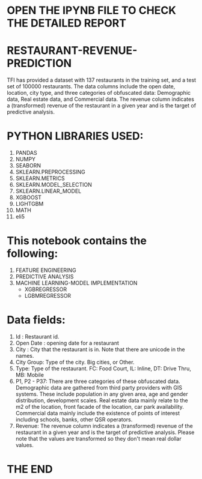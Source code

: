 # OPEN THE IPYNB FILE TO CHECK THE DETAILED REPORT
# RESTAURANT-REVENUE-PREDICTION
TFI has provided a dataset with 137 restaurants in the training set, and a test set of 100000 restaurants. The data columns include the open date, location, city type, and three categories of obfuscated data: Demographic data, Real estate data, and Commercial data. The revenue column indicates a (transformed) revenue of the restaurant in a given year and is the target of predictive analysis.
# PYTHON LIBRARIES USED:
1. PANDAS
2. NUMPY
3. SEABORN
4. SKLEARN.PREPROCESSING
5. SKLEARN.METRICS
6. SKLEARN.MODEL_SELECTION
7. SKLEARN.LINEAR_MODEL
8. XGBOOST
9. LIGHTGBM
10. MATH
11. eli5

# This notebook contains the following:
1. FEATURE ENGINEERING
2. PREDICTIVE ANALYSIS
3. MACHINE LEARNING-MODEL IMPLEMENTATION
   * XGBREGRESSOR
   * LGBMREGRESSOR
# Data fields:
1. Id : Restaurant id. 
2. Open Date : opening date for a restaurant
3. City : City that the restaurant is in. Note that there are unicode in the names. 
4. City Group: Type of the city. Big cities, or Other. 
5. Type: Type of the restaurant. FC: Food Court, IL: Inline, DT: Drive Thru, MB: Mobile
6. P1, P2 - P37: There are three categories of these obfuscated data. Demographic data are gathered from third party providers with GIS systems. These include     population in any given area, age and gender distribution, development scales. Real estate data mainly relate to the m2 of the location, front facade                of the location, car park availability. Commercial data mainly include the existence of points of interest including schools, banks, other QSR operators.
7. Revenue: The revenue column indicates a (transformed) revenue of the restaurant in a given year and is the target of predictive analysis. Please note that the values are transformed so they don't mean real dollar values. 
# THE END
